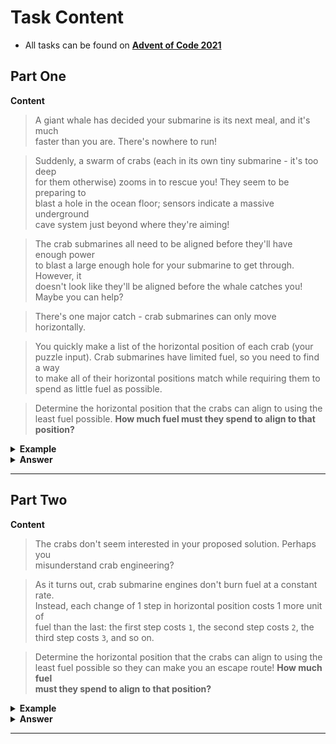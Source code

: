 # Task Content
 - All tasks can be found on **[Advent of Code 2021](https://adventofcode.com/2021)** 
 
## Part One

**Content**

> A giant whale has decided your submarine is its next meal, and it's much  
> faster than you are. There's nowhere to run!  

> Suddenly, a swarm of crabs (each in its own tiny submarine - it's too deep   
> for them otherwise) zooms in to rescue you! They seem to be preparing to   
> blast a hole in the ocean floor; sensors indicate a massive underground    
> cave system just beyond where they're aiming!  

> The crab submarines all need to be aligned before they'll have enough power  
> to blast a large enough hole for your submarine to get through. However, it  
> doesn't look like they'll be aligned before the whale catches you! Maybe you can help?  

> There's one major catch - crab submarines can only move horizontally.

> You quickly make a list of the horizontal position of each crab (your   
> puzzle input). Crab submarines have limited fuel, so you need to find a way  
> to make all of their horizontal positions match while requiring them to  
> spend as little fuel as possible.

> Determine the horizontal position that the crabs can align to using the  
> least fuel possible. **How much fuel must they spend to align to that position?**

<details>
  <summary><strong> Example </strong></summary>
<pre>
16,1,2,0,4,2,7,1,2,14
</pre>

For example, consider the above horizontal positions.  
This means there's a crab with horizontal position `16`, a crab with horizontal position `1`, and so on.

Each change of `1` step in horizontal position of a single crab costs `1` fuel.  
You could choose any horizontal position to align them all on, but the one  
that costs the least fuel is horizontal position 2:  

 - Move from `16` to `2`: `14` fuel
 - Move from `1` to `2`: `1` fuel
 - Move from `2` to `2`: `0` fuel
 - Move from `0` to `2`: `2` fuel
 - Move from `4` to `2`: `2` fuel
 - Move from `2` to `2`: `0` fuel
 - Move from `7` to `2`: `5` fuel
 - Move from `1` to `2`: `1` fuel
 - Move from `2` to `2`: `0` fuel
 - Move from `14` to `2`: `12` fuel
  
This costs a total of **`37` fuel**. This is the cheapest possible outcome; more expensive  
outcomes include aligning at position `1` (`41` fuel), position `3` (`39` fuel), or position `10` (`71` fuel).

</details>

<details>
  <summary><strong> Answer </strong></summary>
  <div align="right">
    
   My puzzle answer was: **`329389`**
    
  </div>
</details> 

___

## Part Two

**Content**
> The crabs don't seem interested in your proposed solution. Perhaps you  
> misunderstand crab engineering?

> As it turns out, crab submarine engines don't burn fuel at a constant rate.  
> Instead, each change of 1 step in horizontal position costs 1 more unit of  
> fuel than the last: the first step costs `1`, the second step costs `2`, the   
> third step costs `3`, and so on.

> Determine the horizontal position that the crabs can align to using the  
> least fuel possible so they can make you an escape route! **How much fuel  
> must they spend to align to that position?**


<details>
  <summary><strong> Example </strong></summary>
<pre>
16,1,2,0,4,2,7,1,2,14
</pre>

As each crab moves, moving further becomes more expensive. This changes the  
best horizontal position to align them all on; in the example above, this becomes `5`:

 - Move from `16` to `5`: `66` fuel
 - Move from `1` to `5`: `10` fuel
 - Move from `2` to `5`: `6` fuel
 - Move from `0` to `5`: `15` fuel
 - Move from `4` to `5`: `1` fuel
 - Move from `2` to `5`: `6` fuel
 - Move from `7` to `5`: `3` fuel
 - Move from `1` to `5`: `10` fuel
 - Move from `2` to `5`: `6` fuel
 - Move from `14` to `5`: `45` fuel
  
This costs a total of **`168` fuel**. This is the new cheapest possible outcome;  
the old alignment position (`2`) now costs `206` fuel instead.

</details>

<details>
  <summary><strong> Answer </strong></summary>
  <div align="right">
    
   My puzzle answer was: **`86397080`**
    
  </div>
</details> 

___

<br />
